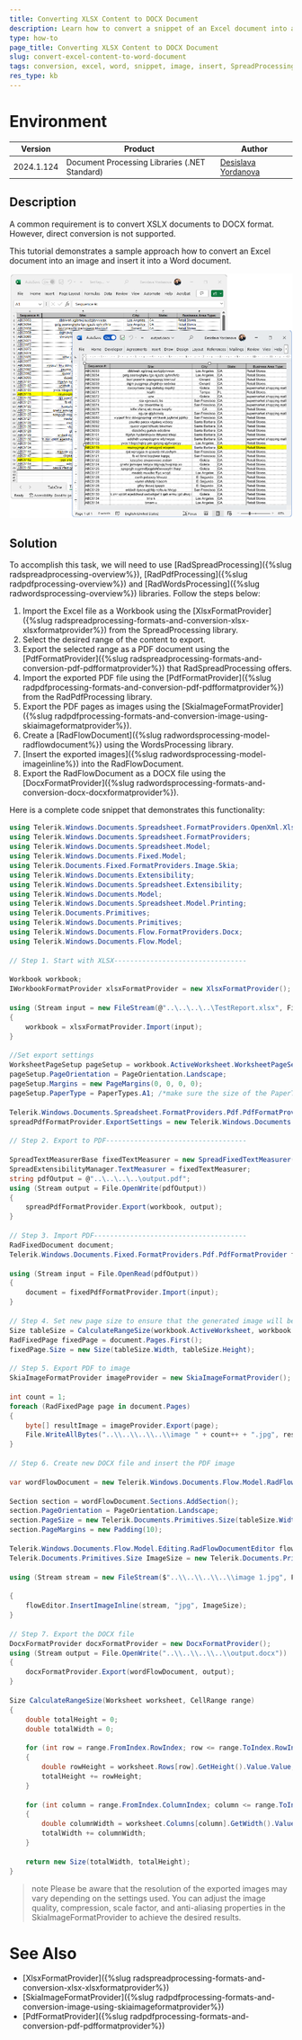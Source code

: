 ```yaml
---
title: Converting XLSX Content to DOCX Document
description: Learn how to convert a snippet of an Excel document into an image and insert it into a Word document using RadSpreadProcessing and RadWordsProcessing libraries.
type: how-to
page_title: Converting XLSX Content to DOCX Document
slug: convert-excel-content-to-word-document
tags: conversion, excel, word, snippet, image, insert, SpreadProcessing, WordsProcessing, xlsx, docx
res_type: kb
---
```

# Environment
| Version | Product | Author | 
| --- | --- | ---- | 
| 2024.1.124 | Document Processing Libraries (.NET Standard)|[Desislava Yordanova](https://www.telerik.com/blogs/author/desislava-yordanova)| 

## Description
A common requirement is to convert XSLX documents to DOCX format. However, direct conversion is not supported.

This tutorial demonstrates a sample approach how to convert an Excel document into an image and insert it into a Word document.

![Excel to Word document](images/xlsx-to-docx.png)  

## Solution
To accomplish this task, we will need to use [RadSpreadProcessing]({%slug radspreadprocessing-overview%}), [RadPdfProcessing]({%slug radpdfprocessing-overview%}) and [RadWordsProcessing]({%slug radwordsprocessing-overview%}) libraries. Follow the steps below:

1. Import the Excel file as a Workbook using the [XlsxFormatProvider]({%slug radspreadprocessing-formats-and-conversion-xlsx-xlsxformatprovider%}) from the SpreadProcessing library.
2. Select the desired range of the content to export.
3. Export the selected range as a PDF document using the [PdfFormatProvider]({%slug radspreadprocessing-formats-and-conversion-pdf-pdfformatprovider%}) that RadSpreadProcessing offers.
4. Import the exported PDF file using the [PdfFormatProvider]({%slug radpdfprocessing-formats-and-conversion-pdf-pdfformatprovider%}) from the RadPdfProcessing library.
5. Export the PDF pages as images using the [SkiaImageFormatProvider]({%slug radpdfprocessing-formats-and-conversion-image-using-skiaimageformatprovider%}).
6. Create a [RadFlowDocument]({%slug radwordsprocessing-model-radflowdocument%}) using the WordsProcessing library.
7. [Insert the exported images]({%slug radwordsprocessing-model-imageinline%}) into the RadFlowDocument.
8. Export the RadFlowDocument as a DOCX file using the [DocxFormatProvider]({%slug radwordsprocessing-formats-and-conversion-docx-docxformatprovider%}).

Here is a complete code snippet that demonstrates this functionality:

```csharp
using Telerik.Windows.Documents.Spreadsheet.FormatProviders.OpenXml.Xlsx;
using Telerik.Windows.Documents.Spreadsheet.FormatProviders;
using Telerik.Windows.Documents.Spreadsheet.Model;
using Telerik.Windows.Documents.Fixed.Model;
using Telerik.Documents.Fixed.FormatProviders.Image.Skia;
using Telerik.Windows.Documents.Extensibility;
using Telerik.Windows.Documents.Spreadsheet.Extensibility;
using Telerik.Windows.Documents.Model;
using Telerik.Windows.Documents.Spreadsheet.Model.Printing;
using Telerik.Documents.Primitives;
using Telerik.Windows.Documents.Primitives;
using Telerik.Windows.Documents.Flow.FormatProviders.Docx;
using Telerik.Windows.Documents.Flow.Model;

// Step 1. Start with XLSX---------------------------------

Workbook workbook;
IWorkbookFormatProvider xlsxFormatProvider = new XlsxFormatProvider();

using (Stream input = new FileStream(@"..\..\..\..\TestReport.xlsx", FileMode.Open))
{
    workbook = xlsxFormatProvider.Import(input);
}

//Set export settings
WorksheetPageSetup pageSetup = workbook.ActiveWorksheet.WorksheetPageSetup;
pageSetup.PageOrientation = PageOrientation.Landscape;
pageSetup.Margins = new PageMargins(0, 0, 0, 0);
pageSetup.PaperType = PaperTypes.A1; /*make sure the size of the PaperType is bigger than the dimentions from the used range of cells*/

Telerik.Windows.Documents.Spreadsheet.FormatProviders.Pdf.PdfFormatProvider spreadPdfFormatProvider = new Telerik.Windows.Documents.Spreadsheet.FormatProviders.Pdf.PdfFormatProvider();
spreadPdfFormatProvider.ExportSettings = new Telerik.Windows.Documents.Spreadsheet.FormatProviders.Pdf.Export.PdfExportSettings(ExportWhat.ActiveSheet, true);

// Step 2. Export to PDF-----------------------------------

SpreadTextMeasurerBase fixedTextMeasurer = new SpreadFixedTextMeasurer();
SpreadExtensibilityManager.TextMeasurer = fixedTextMeasurer;
string pdfOutput = @"..\..\..\..\output.pdf";
using (Stream output = File.OpenWrite(pdfOutput))
{
    spreadPdfFormatProvider.Export(workbook, output);
}

// Step 3. Import PDF--------------------------------------
RadFixedDocument document;
Telerik.Windows.Documents.Fixed.FormatProviders.Pdf.PdfFormatProvider fixedPdfFormatProvider = new Telerik.Windows.Documents.Fixed.FormatProviders.Pdf.PdfFormatProvider();

using (Stream input = File.OpenRead(pdfOutput))
{
    document = fixedPdfFormatProvider.Import(input);
}

// Step 4. Set new page size to ensure that the generated image will be with proper size
Size tableSize = CalculateRangeSize(workbook.ActiveWorksheet, workbook.ActiveWorksheet.UsedCellRange);
RadFixedPage fixedPage = document.Pages.First();
fixedPage.Size = new Size(tableSize.Width, tableSize.Height);

// Step 5. Export PDF to image
SkiaImageFormatProvider imageProvider = new SkiaImageFormatProvider();

int count = 1;
foreach (RadFixedPage page in document.Pages)
{
    byte[] resultImage = imageProvider.Export(page);
    File.WriteAllBytes("..\\..\\..\\..\\image " + count++ + ".jpg", resultImage);
}

// Step 6. Create new DOCX file and insert the PDF image

var wordFlowDocument = new Telerik.Windows.Documents.Flow.Model.RadFlowDocument();
 
Section section = wordFlowDocument.Sections.AddSection();
section.PageOrientation = PageOrientation.Landscape;
section.PageSize = new Telerik.Documents.Primitives.Size(tableSize.Width+20, tableSize.Height+20);
section.PageMargins = new Padding(10);

Telerik.Windows.Documents.Flow.Model.Editing.RadFlowDocumentEditor flowEditor = new Telerik.Windows.Documents.Flow.Model.Editing.RadFlowDocumentEditor(wordFlowDocument);
Telerik.Documents.Primitives.Size ImageSize = new Telerik.Documents.Primitives.Size(tableSize.Width, tableSize.Height);

using (Stream stream = new FileStream($"..\\..\\..\\..\\image 1.jpg", FileMode.Open))

{
    flowEditor.InsertImageInline(stream, "jpg", ImageSize);
}

// Step 7. Export the DOCX file 
DocxFormatProvider docxFormatProvider = new DocxFormatProvider();
using (Stream output = File.OpenWrite("..\\..\\..\\..\\output.docx"))
{
    docxFormatProvider.Export(wordFlowDocument, output);
}

Size CalculateRangeSize(Worksheet worksheet, CellRange range)
{
    double totalHeight = 0;
    double totalWidth = 0;

    for (int row = range.FromIndex.RowIndex; row <= range.ToIndex.RowIndex; row++)
    {
        double rowHeight = worksheet.Rows[row].GetHeight().Value.Value;
        totalHeight += rowHeight;
    }

    for (int column = range.FromIndex.ColumnIndex; column <= range.ToIndex.ColumnIndex; column++)
    {
        double columnWidth = worksheet.Columns[column].GetWidth().Value.Value;
        totalWidth += columnWidth;
    }

    return new Size(totalWidth, totalHeight);
}
```
>note Please be aware that the resolution of the exported images may vary depending on the settings used. You can adjust the image quality, compression, scale factor, and anti-aliasing properties in the SkiaImageFormatProvider to achieve the desired results.

# See Also
- [XlsxFormatProvider]({%slug radspreadprocessing-formats-and-conversion-xlsx-xlsxformatprovider%}) 
- [SkiaImageFormatProvider]({%slug radpdfprocessing-formats-and-conversion-image-using-skiaimageformatprovider%})
- [PdfFormatProvider]({%slug radpdfprocessing-formats-and-conversion-pdf-pdfformatprovider%})
